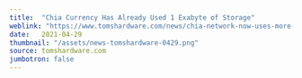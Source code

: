 ```yaml
---
title:  "Chia Currency Has Already Used 1 Exabyte of Storage"
weblink: "https://www.tomshardware.com/news/chia-network-now-uses-more-than-1-exabyte-for-storage"
date:   2021-04-29
thumbnail: "/assets/news-tomshardware-0429.png"
source: tomshardware.com
jumbotron: false
---
```

